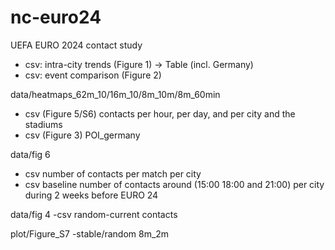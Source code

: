 # nc-euro24
UEFA EURO 2024 contact study

- csv: intra-city trends (Figure 1) -> Table (incl. Germany)
- csv: event comparison (Figure 2)

data/heatmaps_62m_10/16m_10/8m_10m/8m_60min

- csv (Figure 5/S6) contacts per hour, per day, and per city and the stadiums
- csv (Figure 3)  POI_germany


data/fig 6       

- csv  number of contacts per match per city
- csv  baseline number of contacts around (15:00 18:00 and 21:00) per city during 2 weeks before EURO 24
                                       
data/fig 4
-csv random-current contacts 


  
plot/Figure_S7
-stable/random 8m_2m
